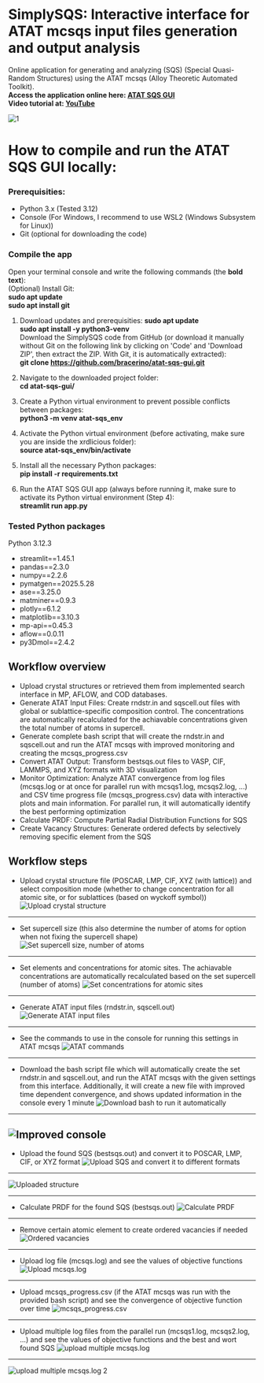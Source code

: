 # SimplySQS: Interactive interface for ATAT mcsqs input files generation and output analysis 
 Online application for generating and analyzing (SQS) (Special Quasi-Random Structures) using the ATAT mcsqs (Alloy Theoretic Automated Toolkit).  
 **Access the application online here: [ATAT SQS GUI](https://atat-sqs.streamlit.app)**  
 **Video tutorial at: [YouTube](https://youtu.be/GGo_9T5wqus?si=d3ATtFdfy1NYUCO8)**  
 


![1](images_atat_gui/1.png)

 
# **How to compile and run the ATAT SQS GUI locally:** 

### **Prerequisities**: 
- Python 3.x (Tested 3.12)
- Console (For Windows, I recommend to use WSL2 (Windows Subsystem for Linux))
- Git (optional for downloading the code)
  


### **Compile the app**  
Open your terminal console and write the following commands (the **bold text**):  
(Optional) Install Git:  
      **sudo apt update**  
      **sudo apt install git**    


1) Download updates and prerequisities:
   **sudo apt update**  
   **sudo apt install -y python3-venv**  
   Download the SimplySQS code from GitHub (or download it manually without Git on the following link by clicking on 'Code' and 'Download ZIP', then extract the ZIP. With Git, it is automatically extracted):  
      **git clone https://github.com/bracerino/atat-sqs-gui.git**

3) Navigate to the downloaded project folder:  
      **cd atat-sqs-gui/**

4) Create a Python virtual environment to prevent possible conflicts between packages:  
      **python3 -m venv atat-sqs_env**

5) Activate the Python virtual environment (before activating, make sure you are inside the xrdlicious folder):  
      **source atat-sqs_env/bin/activate**
   
6) Install all the necessary Python packages:  
      **pip install -r requirements.txt**

7) Run the ATAT SQS GUI app (always before running it, make sure to activate its Python virtual environment (Step 4):  
      **streamlit run app.py**

### Tested Python packages  
Python 3.12.3  
- streamlit==1.45.1  
- pandas==2.3.0  
- numpy==2.2.6  
- pymatgen==2025.5.28  
- ase==3.25.0  
- matminer==0.9.3  
- plotly==6.1.2  
- matplotlib==3.10.3  
- mp-api==0.45.3  
- aflow==0.0.11  
- py3Dmol==2.4.2  

 ## Workflow overview
 - Upload crystal structures or retrieved them from implemented search interface in MP, AFLOW, and COD databases.
 - Generate ATAT Input Files: Create rndstr.in and sqscell.out files with global or sublattice-specific composition control. The concentrations are automatically recalculated for the achiavable concentrations given the total number of atoms in supercell.
 - Generate complete bash script that will create the rndstr.in and sqscell.out and run the ATAT mcsqs with improved monitoring and creating the mcsqs_progress.csv
 - Convert ATAT Output: Transform bestsqs.out files to VASP, CIF, LAMMPS, and XYZ formats with 3D visualization
 - Monitor Optimization: Analyze ATAT convergence from log files (mcsqs.log or at once for parallel run with mcsqs1.log, mcsqs2.log, ...) and CSV time progress file (mcsqs_progress.csv) data with interactive plots and main information. For parallel run, it will automatically identify the best performing optimization
 - Calculate PRDF: Compute Partial Radial Distribution Functions for SQS
 - Create Vacancy Structures: Generate ordered defects by selectively removing specific element from the SQS

## Workflow steps
- Upload crystal structure file (POSCAR, LMP, CIF, XYZ (with lattice)) and select composition mode (whether to change concentration for all atomic site, or for sublattices (based on wyckoff symbol))
![Upload crystal structure](images_atat_gui/2.png)
---

- Set supercell size (this also determine the number of atoms for option when not fixing the supercell shape)
![Set supercell size, number of atoms](images_atat_gui/3.png)
---

- Set elements and concentrations for atomic sites. The achiavable concentrations are automatically recalculated based on the set supercell (number of atoms)
![Set concentrations for atomic sites](images_atat_gui/4.png)
---

- Generate ATAT input files (rndstr.in, sqscell.out)
![Generate ATAT input files](images_atat_gui/5.png)
---

- See the commands to use in the console for running this settings in ATAT mcsqs
![ATAT commands](images_atat_gui/6.png)
---

- Download the bash script file which will automatically create the set rndstr.in and sqscell.out, and run the ATAT mcsqs with the given settings from this interface. Additionally, it will create a new file with improved time dependent convergence, and shows updated information in the console every 1 minute 
![Download bash to run it automatically](images_atat_gui/7.png)
---

![Improved console](images_atat_gui/console.png)
---

- Upload the found SQS (bestsqs.out) and convert it to POSCAR, LMP, CIF, or XYZ format
![Upload SQS and convert it to different formats](images_atat_gui/8.png)
---

![Uploaded structure](images_atat_gui/9.png)

---

- Calculate PRDF for the found SQS (bestsqs.out)
![Calculate PRDF](images_atat_gui/10.png)
---

- Remove certain atomic element to create ordered vacancies if needed
![Ordered vacancies](images_atat_gui/11.png)
---

- Upload log file (mcsqs.log) and see the values of objective functions
![Upload mcsqs.log](images_atat_gui/12.png)
---

- Upload mcsqs_progress.csv (if the ATAT mcsqs was run with the provided bash script) and see the convergence of objective function over time
![mcsqs_progress.csv](images_atat_gui/13.png)
---

- Upload multiple log files from the parallel run (mcsqs1.log, mcsqs2.log, ...) and see the values of objective functions and the best and wort found SQS
![upload multiple mcsqs.log](images_atat_gui/14.png)

---
![upload multiple mcsqs.log 2](images_atat_gui/15.png)
